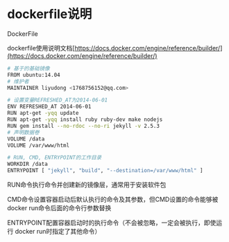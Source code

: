 # dockerfile说明

DockerFile

dockerfile使用说明文档[https://docs.docker.com/engine/reference/builder/](https://docs.docker.com/engine/reference/builder/)

```bash
# 基于的基础镜像
FROM ubuntu:14.04
# 维护者
MAINTAINER liyudong <1768756152@qq.com>

# 设置变量REFRESHED_AT为2014-06-01
ENV REFRESHED_AT 2014-06-01
RUN apt-get -yqq update
RUN apt-get -yqq install ruby ruby-dev make nodejs
RUN gem install --no-rdoc --no-ri jekyll -v 2.5.3
# 声明数据卷
VOLUME /data
VOLUME /var/www/html

# RUN, CMD, ENTRYPOINT的工作目录
WORKDIR /data
ENTRYPOINT [ "jekyll", "build", "--destination=/var/www/html" ]
```

RUN命令执行命令并创建新的镜像层，通常用于安装软件包

CMD命令设置容器启动后默认执行的命令及其参数，但CMD设置的命令能够被docker run命令后面的命令行参数替换

ENTRYPOINT配置容器启动时的执行命令（不会被忽略，一定会被执行，即使运行 docker run时指定了其他命令）

